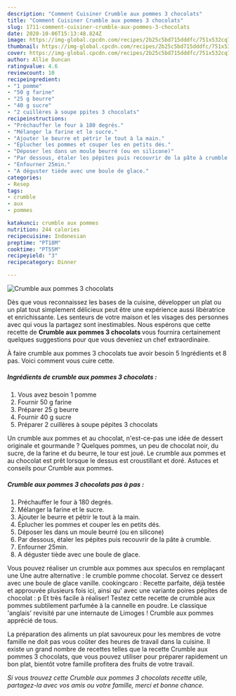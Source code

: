 ```yaml
---
description: "Comment Cuisiner Crumble aux pommes 3 chocolats"
title: "Comment Cuisiner Crumble aux pommes 3 chocolats"
slug: 1711-comment-cuisiner-crumble-aux-pommes-3-chocolats
date: 2020-10-06T15:13:48.824Z
image: https://img-global.cpcdn.com/recipes/2b25c5bd715dddfc/751x532cq70/crumble-aux-pommes-3-chocolats-photo-principale-de-la-recette.jpg
thumbnail: https://img-global.cpcdn.com/recipes/2b25c5bd715dddfc/751x532cq70/crumble-aux-pommes-3-chocolats-photo-principale-de-la-recette.jpg
cover: https://img-global.cpcdn.com/recipes/2b25c5bd715dddfc/751x532cq70/crumble-aux-pommes-3-chocolats-photo-principale-de-la-recette.jpg
author: Allie Duncan
ratingvalue: 4.6
reviewcount: 10
recipeingredient:
- "1 pomme"
- "50 g farine"
- "25 g beurre"
- "40 g sucre"
- "2 cuillères à soupe ppites 3 chocolats"
recipeinstructions:
- "Préchauffer le four à 180 degrés."
- "Mélanger la farine et le sucre."
- "Ajouter le beurre et pétrir le tout à la main."
- "Éplucher les pommes et couper les en petits dés."
- "Déposer les dans un moule beurré (ou en silicone)"
- "Par dessous, étaler les pépites puis recouvrir de la pâte à crumble."
- "Enfourner 25min."
- "A déguster tiède avec une boule de glace."
categories:
- Resep
tags:
- crumble
- aux
- pommes

katakunci: crumble aux pommes 
nutrition: 244 calories
recipecuisine: Indonesian
preptime: "PT18M"
cooktime: "PT55M"
recipeyield: "3"
recipecategory: Dinner

---
```



![Crumble aux pommes 3 chocolats](https://img-global.cpcdn.com/recipes/2b25c5bd715dddfc/751x532cq70/crumble-aux-pommes-3-chocolats-photo-principale-de-la-recette.jpg)

Dès que vous reconnaissez les bases de la cuisine, développer un plat ou un plat tout simplement délicieux peut être une expérience aussi libératrice et enrichissante. Les senteurs de votre maison et les visages des personnes avec qui vous la partagez sont inestimables. Nous espérons que cette recette de <strong> Crumble aux pommes 3 chocolats </strong> vous fournira certainement quelques suggestions pour que vous deveniez un chef extraordinaire.

<!--inarticleads1-->

À faire crumble aux pommes 3 chocolats tue avoir besoin 5 Ingrédients et 8 pas. Voici comment vous cuire cette.

##### Ingrédients de crumble aux pommes 3 chocolats :

1. Vous avez besoin 1 pomme
1. Fournir 50 g farine
1. Préparer 25 g beurre
1. Fournir 40 g sucre
1. Préparer 2 cuillères à soupe pépites 3 chocolats


Un crumble aux pommes et au chocolat, n&#39;est-ce-pas une idée de dessert originale et gourmande ? Quelques pommes, un peu de chocolat noir, du sucre, de la farine et du beurre, le tour est joué. Le crumble aux pommes et au chocolat est prêt lorsque le dessus est croustillant et doré. Astuces et conseils pour Crumble aux pommes. 

<!--inarticleads2-->

##### Crumble aux pommes 3 chocolats pas à pas :

1. Préchauffer le four à 180 degrés.
1. Mélanger la farine et le sucre.
1. Ajouter le beurre et pétrir le tout à la main.
1. Éplucher les pommes et couper les en petits dés.
1. Déposer les dans un moule beurré (ou en silicone)
1. Par dessous, étaler les pépites puis recouvrir de la pâte à crumble.
1. Enfourner 25min.
1. A déguster tiède avec une boule de glace.


Vous pouvez réaliser un crumble aux pommes aux speculos en remplaçant une Une autre alternative : le crumble pomme chocolat. Servez ce dessert avec une boule de glace vanille. cookingcaro : Recette parfaite, déjà testée et approuvée plusieurs fois ici, ainsi qu&#39; avec une variante poires pépites de chocolat : p Et très facile à réaliser! Testez cette recette de crumble aux pommes subtilement parfumée à la cannelle en poudre. Le classique &#39;anglais&#39; revisité par une internaute de Limoges ! Crumble aux pommes apprécié de tous. 

<!--inarticleads1-->

<p>
La préparation des aliments un plat savoureux pour les membres de votre famille ne doit pas vous coûter des heures de travail dans la cuisine. Il existe un grand nombre de recettes telles que la recette Crumble aux pommes 3 chocolats, que vous pouvez utiliser pour préparer rapidement un bon plat, bientôt votre famille profitera des fruits de votre travail.
</p>

<p>
<i>Si vous trouvez cette Crumble aux pommes 3 chocolats recette utile, partagez-la avec vos amis ou votre famille, merci et bonne chance.</i>
</p>
